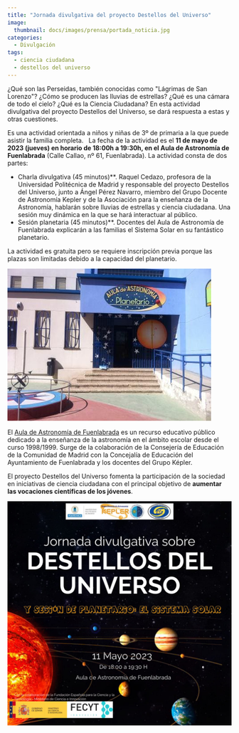 ```yaml
---
title: "Jornada divulgativa del proyecto Destellos del Universo"
image: 
  thumbnail: docs/images/prensa/portada_noticia.jpg
categories:
  - Divulgación
tags:
  - ciencia ciudadana
  - destellos del universo
---
```


¿Qué son las Perseidas, también conocidas como "Lágrimas de San Lorenzo"? ¿Cómo se producen las lluvias de estrellas? ¿Qué es una cámara de todo el cielo? ¿Qué es la Ciencia Ciudadana? En esta actividad divulgativa del proyecto Destellos del Universo, se dará respuesta a estas y otras cuestiones.

Es una actividad orientada a niños y niñas de 3º de primaria a la que puede asistir la familia completa.
 
La fecha de la actividad es el **11 de mayo de 2023 (jueves) en horario de 18:00h a 19:30h, en el Aula de Astronomía de Fuenlabrada** (Calle Callao, nº 61, Fuenlabrada). La actividad consta de dos partes:

<ul>
	<li> Charla divulgativa (45 minutos)**. Raquel Cedazo, profesora de la Universidad Politécnica de Madrid y responsable del proyecto Destellos del Universo, junto a Ángel Pérez Navarro, miembro del Grupo Docente de Astronomía Kepler y de la Asociación para la enseñanza de la Astronomía, hablarán sobre lluvias de estrellas y ciencia ciudadana. Una sesión muy dinámica en la que se hará interactuar al público.</li>
	<li> Sesión planetaria (45 minutos)**. Docentes del Aula de Astronomía de Fuenlabrada explicarán a las familias el Sistema Solar en su fantástico planetario.</li>
</ul>
	
La actividad es gratuita pero se requiere inscripción previa porque las plazas son limitadas debido a la capacidad del planetario.

<img src="../docs/images/prensa/Planetario-Fuenlabrada.jpg">

El [Aula de Astronomía de Fuenlabrada](https://www.auladeastronomiadefuenlabrada.com/) es un recurso educativo público dedicado a la enseñanza de la astronomía en el ámbito escolar desde el curso 1998/1999. Surge de la colaboración de la Consejería de Educación de la Comunidad de Madrid con la Concejalía de Educación del  Ayuntamiento de Fuenlabrada y los docentes del Grupo Képler.

El proyecto Destellos del Universo fomenta la participación de la sociedad en iniciativas de ciencia ciudadana con el principal objetivo de **aumentar las vocaciones científicas de los jóvenes**.

<img src="../docs/images/prensa/11mayo2023-JornadaDivulgativaDestellosUniversoCartel.jpg">
